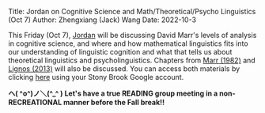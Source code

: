 Title: Jordan on Cognitive Science and Math/Theoretical/Psycho Linguistics (Oct 7) 
Author: Zhengxiang (Jack) Wang
Date: 2022-10-3

This Friday (Oct 7), [Jordan](https://jkodner05.github.io/) will be discussing David Marr's levels of analysis in cognitive science, and where and how mathematical linguistics fits into our understanding of linguistic cognition and what that tells us about theoretical linguistics and psycholinguistics. Chapters from [Marr (1982)](https://drive.google.com/file/d/1vEJuyAdPrNcSPbNPesJOD8o3RmRob-G-/view?usp=sharing) and [Lignos (2013)](https://drive.google.com/file/d/1KRYnzUgUqbxGd1d7fL_5ITTCDhNB4tN3/view?usp=sharing) will also be discussed. You can access both materials by clicking [here](https://drive.google.com/drive/folders/1Xy64Kqu_oAI2nVlWPEbIWlE4HBneiUTW?usp=sharing) using your Stony Brook Google account. 

**ヘ( ^o^)ノ＼(^_^ ) Let's have a true READING group meeting in a non-RECREATIONAL manner before the Fall break!!**